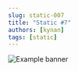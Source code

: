 ```yaml
---
slug: static-007
title: "Static #7"
authors: [kynan]
tags: [static]
---
```


![Example banner](/img/stories/static_new/007.png)

